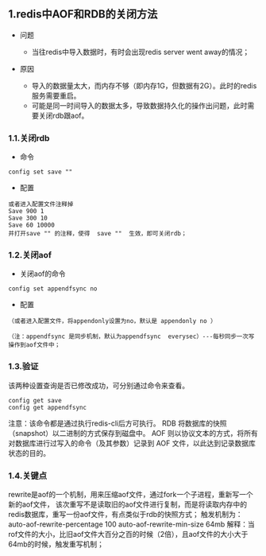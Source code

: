 ## 1.redis中AOF和RDB的关闭方法

* 问题
    * 当往redis中导入数据时，有时会出现redis server went away的情况；

* 原因
    * 导入的数据量太大，而内存不够（即内存1G，但数据有2G）。此时的redis服务需要重启。
    * 可能是同一时间导入的数据太多，导致数据持久化的操作出问题，此时需要关闭rdb跟aof。

### 1.1.关闭rdb

* 命令
```
config set save ""
```
* 配置
```
或者进入配置文件注释掉
Save 900 1
Save 300 10
Save 60 10000
并打开save "" 的注释，使得  save ""  生效，即可关闭rdb；
```

### 1.2.关闭aof
* 关闭aof的命令
```
config set appendfsync no

```
* 配置

```
（或者进入配置文件，将appendonly设置为no，默认是 appendonly no ）

（注：appendfsync 是同步机制，默认为appendfsync  everysec）---每秒同步一次写操作到aof文件中；
```

### 1.3.验证

该两种设置查询是否已修改成功，可分别通过命令来查看。
```
config get save
config get appendfsync
```
注意：该命令都是通过执行redis-cli后方可执行。
RDB 将数据库的快照（snapshot）以二进制的方式保存到磁盘中。
AOF 则以协议文本的方式，将所有对数据库进行过写入的命令（及其参数）记录到 AOF 文件，以此达到记录数据库状态的目的。

### 1.4.关键点
rewrite是aof的一个机制，用来压缩aof文件，通过fork一个子进程，重新写一个新的aof文件，
该次重写不是读取旧的aof文件进行复制，而是将读取内存中的redis数据库，重写一份aof文件，有点类似于rdb的快照方式；
触发机制为：
auto-aof-rewrite-percentage 100
auto-aof-rewrite-min-size 64mb
解释：当rof文件的大小，比旧aof文件大百分之百的时候（2倍），且aof文件的大小大于64mb的时候，触发重写机制；